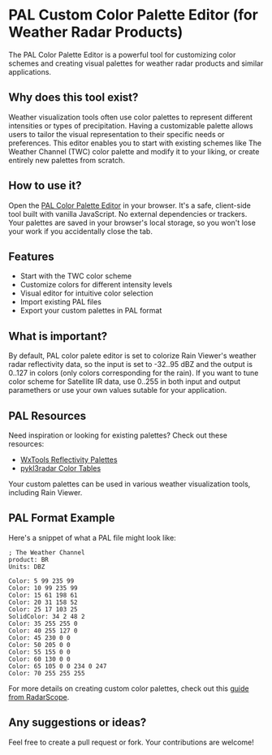 # PAL Custom Color Palette Editor (for Weather Radar Products)

The PAL Color Palette Editor is a powerful tool for customizing color schemes and creating visual palettes for weather radar products and similar applications.

## Why does this tool exist?

Weather visualization tools often use color palettes to represent different intensities or types of precipitation. Having a customizable palette allows users to tailor the visual representation to their specific needs or preferences. This editor enables you to start with existing schemes like The Weather Channel (TWC) color palette and modify it to your liking, or create entirely new palettes from scratch.

## How to use it?

Open the [PAL Color Palette Editor](https://rainviewer.github.io/pal-color-palete-editor/pal-color-palette-editor.html) in your browser. It's a safe, client-side tool built with vanilla JavaScript. No external dependencies or trackers. Your palettes are saved in your browser's local storage, so you won't lose your work if you accidentally close the tab.

## Features

- Start with the TWC color scheme
- Customize colors for different intensity levels
- Visual editor for intuitive color selection
- Import existing PAL files
- Export your custom palettes in PAL format

## What is important?

By default, PAL color palete editor is set to colorize Rain Viewer's weather radar reflectivity data, so the input is set to -32..95 dBZ and the output is 0..127 in colors (only colors corresponding for the rain). If you want to tune color scheme for Satellite IR data, use 0..255 in both input and output paramethers or use your own values sutable for your application.

## PAL Resources

Need inspiration or looking for existing palettes? Check out these resources:

- [WxTools Reflectivity Palettes](https://www.wxtools.org/reflectivity)
- [pykl3radar Color Tables](http://pykl3radar.com/colorTables/index.php)

Your custom palettes can be used in various weather visualization tools, including Rain Viewer.

## PAL Format Example

Here's a snippet of what a PAL file might look like:

```
; The Weather Channel
product: BR
Units: DBZ

Color: 5 99 235 99
Color: 10 99 235 99
Color: 15 61 198 61
Color: 20 31 158 52
Color: 25 17 103 25
SolidColor: 34 2 48 2
Color: 35 255 255 0  
Color: 40 255 127 0 
Color: 45 230 0 0
Color: 50 205 0 0
Color: 55 155 0 0
Color: 60 130 0 0
Color: 65 105 0 0 234 0 247
Color: 70 255 255 255 

```

For more details on creating custom color palettes, check out this [guide from RadarScope](https://radarscope.zendesk.com/hc/en-us/articles/4642122920722-Creating-a-Custom-Color-Palette-for-RadarScope).

## Any suggestions or ideas?

Feel free to create a pull request or fork. Your contributions are welcome!
